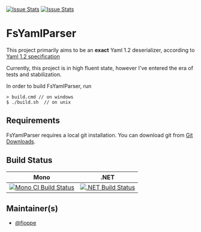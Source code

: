 [![Issue Stats](http://issuestats.com/github/fjoppe/FsYamlParser/badge/issue)](http://issuestats.com/github/fjoppe/FsYamlParser)
[![Issue Stats](http://issuestats.com/github/fjoppe/FsYamlParser/badge/pr)](http://issuestats.com/github/fjoppe/FsYamlParser)

# FsYamlParser

This project primarily aims to be an **exact** Yaml 1.2 deserializer, according to [Yaml 1.2 specification](http://www.yaml.org/spec/1.2/spec.html)

Currently, this project is in high fluent state, however I've entered the era of tests and stabilization.

In order to build FsYamlParser, run 

    > build.cmd // on windows    
    $ ./build.sh  // on unix
    

## Requirements

FsYamlParser requires a local git installation. You can download git from [Git Downloads](https://git-scm.com/downloads).

## Build Status

Mono | .NET
---- | ----
[![Mono CI Build Status](https://img.shields.io/travis/fjoppe/FsYamlParser/master.svg)](https://travis-ci.org/fjoppe/FsYamlParser) | [![.NET Build Status](https://img.shields.io/appveyor/ci/fsgit/FsYamlParser/master.svg)](https://ci.appveyor.com/project/fsgit/FsYamlParser)

## Maintainer(s)

- [@fjoppe](https://github.com/fjoppe)

